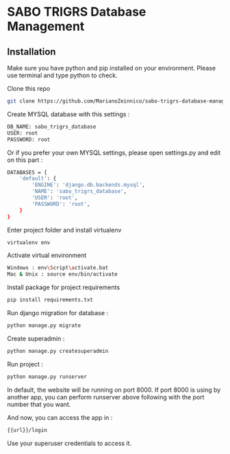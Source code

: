 # SABO TRIGRS Database Management

## Installation

Make sure you have python and pip installed on your environment. Please use terminal and type python to check.

Clone this repo

```bash
git clone https://github.com/MarianoZeinnico/sabo-trigrs-database-management.git
```

Create MYSQL database with this settings :

```bash
DB_NAME: sabo_trigrs_database
USER: root
PASSWORD: root
```

Or if you prefer your own MYSQL settings, please open settings.py and edit on this part :

```bash
DATABASES = {
    'default': {
        'ENGINE': 'django.db.backends.mysql',
        'NAME': 'sabo_trigrs_database',
        'USER': 'root',
        'PASSWORD': 'root',
    }
}
```

Enter project folder and install virtualenv

```bash
virtualenv env
```

Activate virtual environment

```bash
Windows : env\Script\activate.bat
Mac & Unix : source env/bin/activate
```

Install package for project requirements

```bash
pip install requirements.txt
```

Run django migration for database :

```bash
python manage.py migrate
```

Create superadmin :

```bash
python manage.py createsuperadmin
```

Run project :

```bash
python manage.py runserver
```

In default, the website will be running on port 8000. If port 8000 is using by another app, you can perform runserver above following with the port number that you want.

And now, you can access the app in :

```bash
{{url}}/login
```

Use your superuser credentials to access it.
